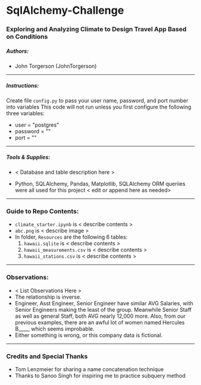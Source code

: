 # SqlAlchemy-Challenge

### Exploring and Analyzing Climate to Design Travel App Based on Conditions

##### Authors:
* John Torgerson (JohnTorgerson)
---

##### Instructions:
Create file `config.py` to pass your user name, password, and port number into variables
This code will not run unless you first configure the following three variables:
* user = "postgres"
* password = "<YOUR PostgreSQL Password HERE>"
* port = "<Your PostgreSQL Port Number HERE>"
---
    
##### Tools & Supplies:
* < Database and table description here >

* Python, SQLAlchemy, Pandas, Matplotlib, SQLAlchemy ORM queriies were all used for this project < edit or append here as needed>
---

### Guide to Repo Contents:

* `climate_starter.ipynb` is < describe contents >
* `abc.png` is < describe image >
* In folder, `Resources` are the following 6 tables:
    1. `hawaii.sqlite` is < describe contents >
    2. `hawaii_measurements.csv` is < describe contents >
    3. `hawaii_stations.csv` is < describe contents >
    
---

### Observations:
* < List Observations Here >
* The relationship is inverse.
* Engineer, Asst Engineer, Senior Engineer have similar AVG Salaries, with Senior Engineers making the least of the group. Meanwhile Senior Staff as well as general Staff, both AVG nearly 12,000 more. Also, from our previous examples, there are an awful lot of women named Hercules B____, which seems improbable.
* Either something is wrong, or this company data is fictional.

---

### Credits and Special Thanks

* Tom Lenzmeier for sharing a name concatenation technique
* Thanks to Sanoo Singh for inspiring me to practice subquery method